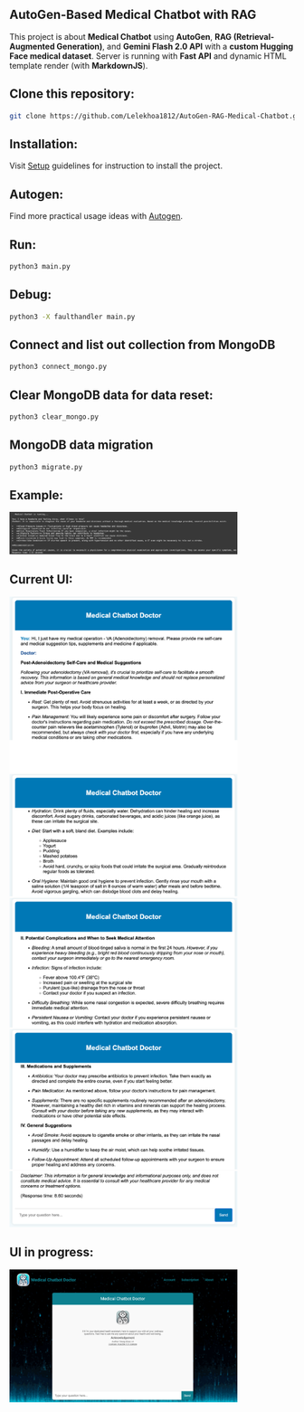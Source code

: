 ## **AutoGen-Based Medical Chatbot with RAG**

This project is about **Medical Chatbot** using **AutoGen**, **RAG (Retrieval-Augmented Generation)**, and **Gemini Flash 2.0 API** with a **custom Hugging Face medical dataset**. Server is running with **Fast API** and dynamic HTML template render (with **MarkdownJS**).

## Clone this repository:

```bash
git clone https://github.com/Lelekhoa1812/AutoGen-RAG-Medical-Chatbot.git
```

## Installation:
Visit [Setup](https://github.com/Lelekhoa1812/AutoGen-RAG-Medical-Chatbot/blob/main/setup.md) guidelines for instruction to install the project.  

## Autogen:
Find more practical usage ideas with [Autogen](https://github.com/Lelekhoa1812/AutoGen-RAG-Medical-Chatbot/blob/main/autogen.md).  

## Run:
```bash
python3 main.py
```

## Debug:
```bash
python3 -X faulthandler main.py
```

## Connect and list out collection from MongoDB
```bash
python3 connect_mongo.py
```

## Clear MongoDB data for data reset:
```bash
python3 clear_mongo.py
```

## MongoDB data migration
```bash
python3 migrate.py
```

## Example:
<img src="imgsrc/chatbot_console1.png" alt="Chatbot medical answer 1" style="width: 80%; max-width: 1000px;"> 

## Current UI:
<img src="imgsrc/ui1.png" alt="Chatbot medical answer UI 1" style="width: 80%; max-width: 1000px;"> 
<img src="imgsrc/ui2.png" alt="Chatbot medical answer UI 2" style="width: 80%; max-width: 1000px;"> 
<img src="imgsrc/ui3.png" alt="Chatbot medical answer UI 3" style="width: 80%; max-width: 1000px;"> 
<img src="imgsrc/ui4.png" alt="Chatbot medical answer UI 4" style="width: 80%; max-width: 1000px;"> 
<img src="imgsrc/ui5.png" alt="Chatbot medical answer UI 5" style="width: 80%; max-width: 1000px;"> 

## UI in progress:
<img src="imgsrc/newUI.png" alt="Chatbot new UI" style="width: 80%; max-width: 1000px;"> 
